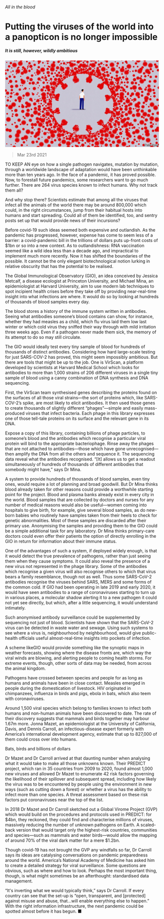 ###### All in the blood

# Putting the viruses of the world into a panopticon is no longer impossible 

##### It is still, however, wildly ambitious 

![image](images/20210327_tqd010.jpg) 

> Mar 23rd 2021 

TO KEEP AN eye on how a single pathogen navigates, mutation by mutation, through a worldwide landscape of adaptation would have been unthinkable more than ten years ago. In the face of a pandemic, it has proved possible. Now, to forestall future pandemics, some researchers want to go much further. There are 264 virus species known to infect humans. Why not track them all?

And why stop there? Scientists estimate that among all the viruses that infect all the animals of the world there may be around 800,000 which could, in the right circumstances, jump from their habitual hosts into humans and start spreading. Could all of them be identified, too, and sentry posts set up that would provide news of their incursions?


Before covid-19 such ideas seemed both expensive and outlandish. As the pandemic has progressed, however, expense has come to seem less of a barrier: a covid-pandemic bill in the trillions of dollars puts up-front costs of $1bn or so into a new context. As to outlandishness: RNA vaccination seemed like a wild idea less than a decade ago, and impractical to implement much more recently. Now it has shifted the boundaries of the possible. It cannot be the only elegant biotechnological notion lurking in relative obscurity that has the potential to be realised.

The Global Immunological Observatory (GIO), an idea conceived by Jessica Metcalf, a disease ecologist at Princeton University, and Michael Mina, an epidemiologist at Harvard University, aim to use modern lab techniques to spot incipient health crises before they take off by providing near-real-time insight into what infections are where. It would do so by looking at hundreds of thousands of blood samples every day.

The blood stores a history of the immune system written in antibodies. Seeing what antibodies someone’s blood contains can show, for instance, whether they had measles as a child, which flu virus laid them low last winter or which cold virus they sniffed their way through with mild irritation three weeks ago. Even if a pathogen never made them sick, the memory of its attempt to do so may still circulate.

The GIO would ideally test every tiny sample of blood for hundreds of thousands of distinct antibodies. Considering how hard large-scale testing for just SARS-COV-2 has proved, this might seem impossibly ambitious. But there are tools that might be up to the job. One is VirScan, a platform developed by scientists at Harvard Medical School which looks for antibodies to more than 1,000 strains of 206 different viruses in a single tiny sample of blood using a canny combination of DNA synthesis and DNA sequencing.

First, the VirScan team synthesised genes describing the proteins found on the surfaces of all those viral strains—the sort of proteins which, like SARS-COV-2’s spike, are most likely to elicit antibodies. It then used those genes to create thousands of slightly different “phages”—simple and easily mass-produced viruses that infect bacteria. Each phage in this library expresses one of those tell-tale proteins on its surface and the relevant gene in its DNA.

Expose a copy of this library, containing billions of phage particles, to someone’s blood and the antibodies which recognise a particular viral protein will bind to the appropriate bacteriophage. Rinse away the phages that are not attached to antibodies—those which have gone unrecognised—then amplify the DNA from all the others and sequence it. The sequencing data reveal what the antibodies recognised. “[It] allows us to get a readout simultaneously of hundreds of thousands of different antibodies that somebody might have,” says Dr Mina.

A system to provide hundreds of thousands of blood samples, even tiny ones, would require a lot of planning and broad goodwill. But Dr Mina thinks blood already taken for other reasons could provide a worthwhile starting point for the project. Blood and plasma banks already exist in every city in the world. Blood samples that are collected by doctors and nurses for any number of medical reasons would also be useful—women coming into hospitals to give birth, for example, give several blood samples, as do new-born babies who routinely have samples taken from their heels to check for genetic abnormalities. Most of these samples are discarded after their primary use. Anonymising the samples and providing them to the GIO could be a simple additional task for any laboratory. Dr Mina thinks primary-care doctors could even offer their patients the option of directly enrolling in the GIO in return for information about their immune status.

One of the advantages of such a system, if deployed widely enough, is that it would detect the true prevalence of pathogens, rather than just seeing them when they cause symptoms. It could also reveal the presence of a new virus not represented in the phage library. Some of the antibodies which recognise a given virus will also recognise others to which that virus bears a family resemblance, though not as well. Thus some SARS-CoV-2 antibodies recognise the viruses behind SARS, MERS and some forms of the common cold. If GIO had been operating in late 2019 and early 2020, it would have seen antibodies to a range of coronaviruses starting to turn up in various places, a molecular shadow alerting it to a new pathogen it could not yet see directly, but which, after a little sequencing, it would understand intimately.


Such anonymised antibody surveillance could be supplemented by sequencing not just of blood. Scientists have shown that the SARS-CoV-2 virus can be detected in waste water and sewage. Using such systems to see where a virus is, neighbourhood by neighbourhood, would give public-health officials useful almost-real-time insights into pockets of infection.

A scheme likeGIO would provide something like the synoptic maps in weather forecasts, showing where the disease fronts are, which way the viral winds are blowing, and alerting people to coming health storms. For extreme events, though, other sorts of data may be needed, from across the animal kingdom.

Pathogens have crossed between species and people for as long as humans and animals have been in close contact. Measles emerged in people during the domestication of livestock. HIV originated in chimpanzees, influenza in birds and pigs, ebola in bats, which also teem with coronaviruses.

Around 1,500 viral species which belong to families known to infect both humans and non-human animals have been discovered to date. The rate of their discovery suggests that mammals and birds together may harbour 1.67m more. Jonna Mazet, an epidemiologist at the University of California, Davis, and Dennis Carroll, an infectious-disease expert formerly with America’s international development agency, estimate that up to 827,000 of them could cross over into humans.

Bats, birds and billions of dollars

Dr Mazet and Dr Carroll arrived at that daunting number when analysing what it would take to make all those unknowns known. Their PREDICT project, which ran in 35 countries from 2009 to 2020, found almost 1,000 new viruses and allowed Dr Mazet to enumerate 42 risk factors governing the likelihood of their spillover and subsequent spread, including how likely the virus was to be encountered by people using the environment in new ways (such as cutting down a forest) or whether a virus has the ability to infect more than one species. A threat assessment based on these risk factors put coronaviruses near the top of the list.

In 2018 Dr Mazet and Dr Carroll sketched out a Global Virome Project (GVP) which would build on the procedures and protocols used in PREDICT: for $4bn, they reckoned, they could find and characterise millions of viruses, massively reducing the number of unknown pathogens on Earth. A scaled-back version that would target only the highest-risk countries, communities and species—such as mammals and water birds—would allow the mapping of around 70% of the viral dark matter for a mere $1.2bn.

Though covid-19 has not brought the GVP any windfalls so far, Dr Carroll says its ideas are catalysing conversations on pandemic preparedness around the world. America’s National Academy of Medicine has asked him to create a detailed strategy for viral surveillance. Some questions are obvious, such as where and how to look. Perhaps the most important thing, though, is what might sometimes be an afterthought: standardised data management.

“It's inverting what we would typically think,” says Dr Carroll. If every country can see that the set-up is “open, transparent, and [protected] against misuse and abuse, that…will enable everything else to happen.” With the right information infrastructure, the next pandemic could be spotted almost before it has begun. ■

